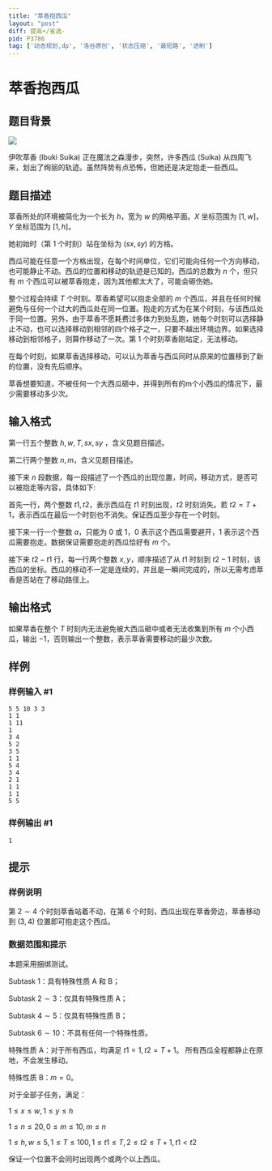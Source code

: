 ```yaml
---
title: "萃香抱西瓜"
layout: "post"
diff: 提高+/省选-
pid: P3786
tag: ['动态规划,dp', '洛谷原创', '状态压缩', '最短路', '进制']
---
```

# 萃香抱西瓜
## 题目背景

 ![](https://cdn.luogu.com.cn/upload/pic/5565.png) 

伊吹萃香 (Ibuki Suika) 正在魔法之森漫步，突然，许多西瓜 (Suika) 从四周飞来，划出了绚丽的轨迹。虽然阵势有点恐怖，但她还是决定抱走一些西瓜。

## 题目描述

萃香所处的环境被简化为一个长为 $h$，宽为 $w$ 的网格平面。$X$ 坐标范围为 $[1,w]$，$Y$ 坐标范围为 $[1,h]$。

她初始时（第 $1$ 个时刻）站在坐标为 $(sx,sy)$ 的方格。

西瓜可能在任意一个方格出现，在每个时间单位，它们可能向任何一个方向移动，也可能静止不动。西瓜的位置和移动的轨迹是已知的。西瓜的总数为 $n$ 个，但只有 $m$ 个西瓜可以被萃香抱走，因为其他都太大了，可能会砸伤她。

整个过程会持续 $T$ 个时刻。萃香希望可以抱走全部的 $m$ 个西瓜，并且在任何时候避免与任何一个过大的西瓜处在同一位置。抱走的方式为在某个时刻，与该西瓜处于同一位置。另外，由于萃香不愿耗费过多体力到处乱跑，她每个时刻可以选择静止不动，也可以选择移动到相邻的四个格子之一，只要不越出环境边界。如果选择移动到相邻格子，则算作移动了一次。第 $1$ 个时刻萃香刚站定，无法移动。

在每个时刻，如果萃香选择移动，可以认为萃香与西瓜同时从原来的位置移到了新的位置，没有先后顺序。

萃香想要知道，不被任何一个大西瓜砸中，并得到所有的m个小西瓜的情况下，最少需要移动多少次。

## 输入格式

第一行五个整数 $h,w,T,sx,sy$ ，含义见题目描述。

第二行两个整数 $n,m$，含义见题目描述。

接下来 $n$ 段数据，每一段描述了一个西瓜的出现位置，时间，移动方式，是否可以被抱走等内容，具体如下:

首先一行，两个整数 $t1,t2$，表示西瓜在 $t1$ 时刻出现，$t2$ 时刻消失。若 $t2=T+1$，表示西瓜在最后一个时刻也不消失。保证西瓜至少存在一个时刻。

接下来一行一个整数 $a$，只能为 $0$ 或 $1$，$0$ 表示这个西瓜需要避开，$1$ 表示这个西瓜需要抱走。数据保证需要抱走的西瓜恰好有 $m$ 个。

接下来 $t2-t1$ 行，每一行两个整数 $x,y$，顺序描述了从 $t1$ 时刻到 $t2-1$ 时刻，该西瓜的坐标。西瓜的移动不一定是连续的，并且是一瞬间完成的，所以无需考虑萃香是否站在了移动路径上。

## 输出格式

如果萃香在整个 $T$ 时刻内无法避免被大西瓜砸中或者无法收集到所有 $m$ 个小西瓜，输出 $-1$，否则输出一个整数，表示萃香需要移动的最少次数。

## 样例

### 样例输入 #1
```
5 5 10 3 3
1 1
1 11
1
3 4
5 2
3 5
1 1
5 4
3 4
2 1
1 1
1 1
5 5
```
### 样例输出 #1
```
1
```
## 提示


### 样例说明
第 $2 \sim 4$ 个时刻萃香站着不动，在第 $6$ 个时刻，西瓜出现在萃香旁边，萃香移动到 $(3,4)$ 位置即可抱走这个西瓜。

### 数据范围和提示

本题采用捆绑测试。

Subtask $1$：具有特殊性质 A 和 B；

Subtask $2 \sim 3$：仅具有特殊性质 A；

Subtask $4 \sim 5$：仅具有特殊性质 B；

Subtask $6 \sim 10$：不具有任何一个特殊性质。

特殊性质 A：对于所有西瓜，均满足 $t1=1,t2=T+1$。
所有西瓜全程都静止在原地，不会发生移动。

特殊性质 B：$m=0$。

对于全部子任务，满足：

$1 \le x \le w,1 \le y \le h$

$1\le n \le 20,
0 \le m \le 10,
m \le n$

$1 \le h,w \le 5,
1 \le T \le 100,
1 \le t1 \le T,
2 \le t2 \le T+1,
t1< t2$


保证一个位置不会同时出现两个或两个以上西瓜。
